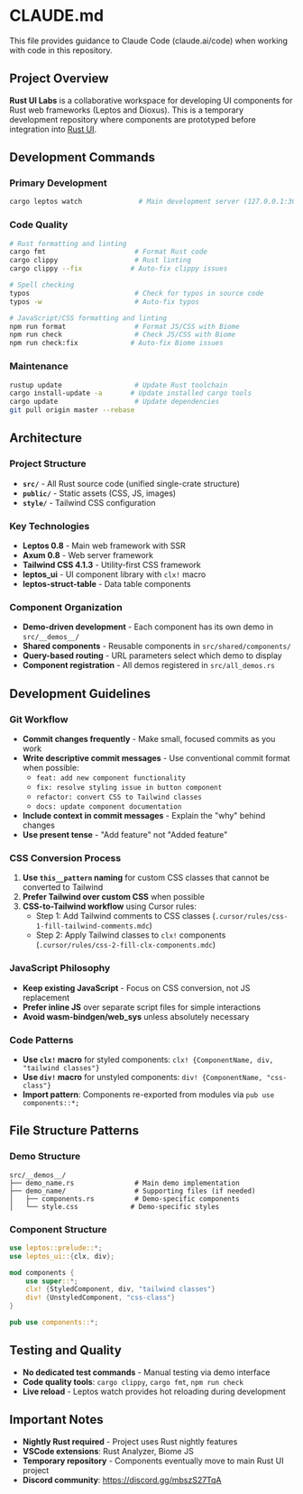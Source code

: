 # CLAUDE.md

This file provides guidance to Claude Code (claude.ai/code) when working with code in this repository.

## Project Overview

**Rust UI Labs** is a collaborative workspace for developing UI components for Rust web frameworks (Leptos and Dioxus). This is a temporary development repository where components are prototyped before integration into [Rust UI](https://rust-ui.com/).

## Development Commands

### Primary Development
```bash
cargo leptos watch              # Main development server (127.0.0.1:3000)
```

### Code Quality
```bash
# Rust formatting and linting
cargo fmt                      # Format Rust code
cargo clippy                   # Rust linting
cargo clippy --fix            # Auto-fix clippy issues

# Spell checking
typos                          # Check for typos in source code
typos -w                       # Auto-fix typos

# JavaScript/CSS formatting and linting  
npm run format                 # Format JS/CSS with Biome
npm run check                  # Check JS/CSS with Biome
npm run check:fix             # Auto-fix Biome issues
```

### Maintenance
```bash
rustup update                  # Update Rust toolchain
cargo install-update -a       # Update installed cargo tools
cargo update                   # Update dependencies
git pull origin master --rebase
```

## Architecture

### Project Structure
- **`src/`** - All Rust source code (unified single-crate structure)
- **`public/`** - Static assets (CSS, JS, images)
- **`style/`** - Tailwind CSS configuration

### Key Technologies
- **Leptos 0.8** - Main web framework with SSR
- **Axum 0.8** - Web server framework
- **Tailwind CSS 4.1.3** - Utility-first CSS framework
- **leptos_ui** - UI component library with `clx!` macro
- **leptos-struct-table** - Data table components

### Component Organization
- **Demo-driven development** - Each component has its own demo in `src/__demos__/`
- **Shared components** - Reusable components in `src/shared/components/`
- **Query-based routing** - URL parameters select which demo to display
- **Component registration** - All demos registered in `src/all_demos.rs`

## Development Guidelines

### Git Workflow
- **Commit changes frequently** - Make small, focused commits as you work
- **Write descriptive commit messages** - Use conventional commit format when possible:
  - `feat: add new component functionality`
  - `fix: resolve styling issue in button component`
  - `refactor: convert CSS to Tailwind classes`
  - `docs: update component documentation`
- **Include context in commit messages** - Explain the "why" behind changes
- **Use present tense** - "Add feature" not "Added feature"

### CSS Conversion Process
1. **Use `this__pattern` naming** for custom CSS classes that cannot be converted to Tailwind
2. **Prefer Tailwind over custom CSS** when possible
3. **CSS-to-Tailwind workflow** using Cursor rules:
   - Step 1: Add Tailwind comments to CSS classes (`.cursor/rules/css-1-fill-tailwind-comments.mdc`)
   - Step 2: Apply Tailwind classes to `clx!` components (`.cursor/rules/css-2-fill-clx-components.mdc`)

### JavaScript Philosophy
- **Keep existing JavaScript** - Focus on CSS conversion, not JS replacement
- **Prefer inline JS** over separate script files for simple interactions
- **Avoid wasm-bindgen/web_sys** unless absolutely necessary

### Code Patterns
- **Use `clx!` macro** for styled components: `clx! {ComponentName, div, "tailwind classes"}`
- **Use `div!` macro** for unstyled components: `div! {ComponentName, "css-class"}`
- **Import pattern**: Components re-exported from modules via `pub use components::*;`

## File Structure Patterns

### Demo Structure
```
src/__demos__/
├── demo_name.rs               # Main demo implementation
├── demo_name/                 # Supporting files (if needed)
│   ├── components.rs          # Demo-specific components
│   └── style.css             # Demo-specific styles
```

### Component Structure  
```rust
use leptos::prelude::*;
use leptos_ui::{clx, div};

mod components {
    use super::*;
    clx! {StyledComponent, div, "tailwind classes"}
    div! {UnstyledComponent, "css-class"}
}

pub use components::*;
```

## Testing and Quality

- **No dedicated test commands** - Manual testing via demo interface
- **Code quality tools**: `cargo clippy`, `cargo fmt`, `npm run check`
- **Live reload** - Leptos watch provides hot reloading during development

## Important Notes

- **Nightly Rust required** - Project uses Rust nightly features
- **VSCode extensions**: Rust Analyzer, Biome JS
- **Temporary repository** - Components eventually move to main Rust UI project
- **Discord community**: https://discord.gg/mbszS27TqA